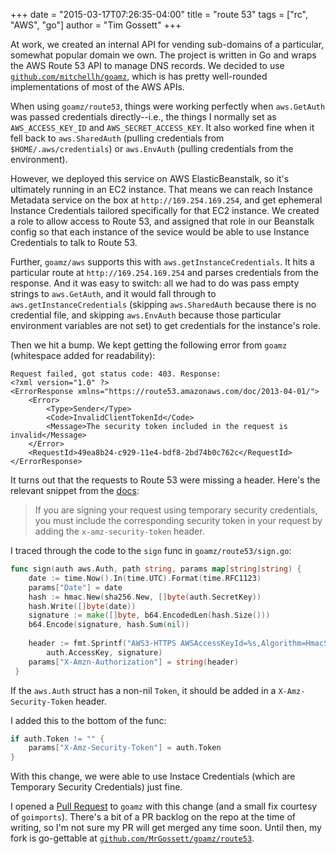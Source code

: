 +++
date = "2015-03-17T07:26:35-04:00"
title = "route 53"
tags = ["rc", "AWS", "go"]
author = "Tim Gossett"
+++

At work, we created an internal API for vending sub-domains of a particular, somewhat popular domain we own. The project is written in Go and wraps the AWS Route 53 API to manage DNS records. We decided to use [`github.com/mitchellh/goamz`](https://github.com/mitchellh/goamz), which is has pretty well-rounded implementations of most of the AWS APIs.

When using `goamz/route53`, things were working perfectly when `aws.GetAuth` was passed credentials directly--i.e., the things I normally set as `AWS_ACCESS_KEY_ID` and `AWS_SECRET_ACCESS_KEY`. It also worked fine when it fell back to `aws.SharedAuth` (pulling credentials from `$HOME/.aws/credentials`) or `aws.EnvAuth` (pulling credentials from the environment).

However, we deployed this service on AWS ElasticBeanstalk, so it's ultimately running in an EC2 instance. That means we can reach Instance Metadata service on the box at `http://169.254.169.254`, and get ephemeral Instance Credentials tailored specifically for that EC2 instance. We created a role to allow access to Route 53, and assigned that role in our Beanstalk config so that each instance of the sevice would be able to use Instance Credentials to talk to Route 53.

Further, `goamz/aws` supports this with `aws.getInstanceCredentials`. It hits a particular route at `http://169.254.169.254` and parses credentials from the response. And it was easy to switch: all we had to do was pass empty strings to `aws.GetAuth`, and it would fall through to `aws.getInstanceCredentials` (skipping `aws.SharedAuth` because there is no credential file, and skipping `aws.EnvAuth` because those particular environment variables are not set) to get credentials for the instance's role.

Then we hit a bump. We kept getting the following error from `goamz` (whitespace added for readability):

```
Request failed, got status code: 403. Response:
<?xml version="1.0" ?>
<ErrorResponse xmlns="https://route53.amazonaws.com/doc/2013-04-01/">
    <Error>
        <Type>Sender</Type>
        <Code>InvalidClientTokenId</Code>
        <Message>The security token included in the request is invalid</Message>
    </Error>
    <RequestId>49ea8b24-c929-11e4-bdf8-2bd74b0c762c</RequestId>
</ErrorResponse>
```

It turns out that the requests to Route 53 were missing a header. Here's the relevant snippet from the [docs](http://docs.aws.amazon.com/AmazonS3/latest/dev/RESTAuthentication.html#UsingTemporarySecurityCredentials):

> If you are signing your request using temporary security credentials, you must include the corresponding security token in your request by adding the `x-amz-security-token` header.

I traced through the code to the `sign` func in `goamz/route53/sign.go`:

```go
func sign(auth aws.Auth, path string, params map[string]string) {
	date := time.Now().In(time.UTC).Format(time.RFC1123)
	params["Date"] = date
	hash := hmac.New(sha256.New, []byte(auth.SecretKey))
	hash.Write([]byte(date))
	signature := make([]byte, b64.EncodedLen(hash.Size()))
	b64.Encode(signature, hash.Sum(nil))
 
	header := fmt.Sprintf("AWS3-HTTPS AWSAccessKeyId=%s,Algorithm=HmacSHA256,Signature=%s",
		auth.AccessKey, signature)
	params["X-Amzn-Authorization"] = string(header)
 }
```

If the `aws.Auth` struct has a non-nil `Token`, it should be added in a `X-Amz-Security-Token` header.

I added this to the bottom of the func:

```go
if auth.Token != "" {
	params["X-Amz-Security-Token"] = auth.Token
}
```

With this change, we were able to use Instace Credentials (which are Temporary Security Credentials) just fine.

I opened a [Pull Request](https://github.com/mitchellh/goamz/pull/238) to `goamz` with this change (and a small fix courtesy of `goimports`). There's a bit of a PR backlog on the repo at the time of writing, so I'm not sure my PR will get merged any time soon. Until then, my fork is go-gettable at [`github.com/MrGossett/goamz/route53`](https://github.com/MrGossett/goamz).